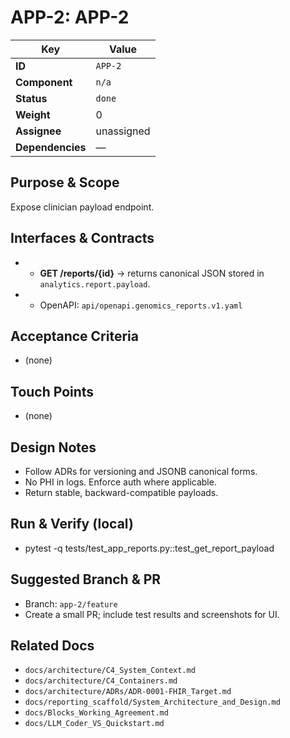 # APP-2: APP-2

| Key | Value |
|---|---|
| **ID** | `APP-2` |
| **Component** | `n/a` |
| **Status** | `done` |
| **Weight** | 0 |
| **Assignee** | unassigned |
| **Dependencies** | — |

## Purpose & Scope
Expose clinician payload endpoint.


## Interfaces & Contracts
- - **GET /reports/{id}** → returns canonical JSON stored in `analytics.report.payload`.
- - OpenAPI: `api/openapi.genomics_reports.v1.yaml`


## Acceptance Criteria
- (none)


## Touch Points
- (none)


## Design Notes
- Follow ADRs for versioning and JSONB canonical forms.
- No PHI in logs. Enforce auth where applicable.
- Return stable, backward-compatible payloads.


## Run & Verify (local)
- pytest -q tests/test_app_reports.py::test_get_report_payload


## Suggested Branch & PR
- Branch: `app-2/feature`
- Create a small PR; include test results and screenshots for UI.


## Related Docs
- `docs/architecture/C4_System_Context.md`
- `docs/architecture/C4_Containers.md`
- `docs/architecture/ADRs/ADR-0001-FHIR_Target.md`
- `docs/reporting_scaffold/System_Architecture_and_Design.md`
- `docs/Blocks_Working_Agreement.md`
- `docs/LLM_Coder_VS_Quickstart.md`
